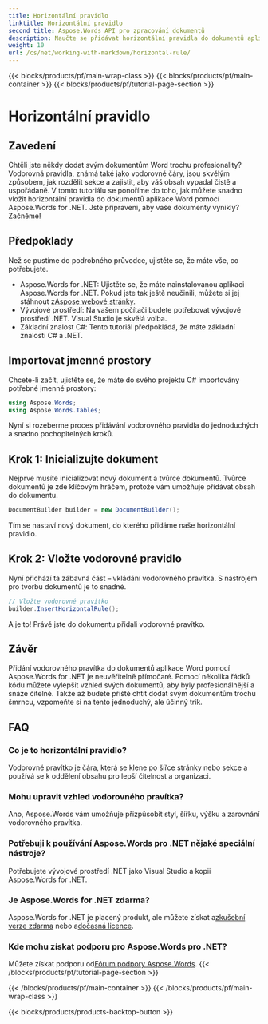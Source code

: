 ```yaml
---
title: Horizontální pravidlo
linktitle: Horizontální pravidlo
second_title: Aspose.Words API pro zpracování dokumentů
description: Naučte se přidávat horizontální pravidla do dokumentů aplikace Word pomocí Aspose.Words for .NET. Chcete-li vylepšit rozvržení dokumentu, postupujte podle tohoto podrobného průvodce krok za krokem.
weight: 10
url: /cs/net/working-with-markdown/horizontal-rule/
---
```


{{< blocks/products/pf/main-wrap-class >}}
{{< blocks/products/pf/main-container >}}
{{< blocks/products/pf/tutorial-page-section >}}

# Horizontální pravidlo

## Zavedení

Chtěli jste někdy dodat svým dokumentům Word trochu profesionality? Vodorovná pravidla, známá také jako vodorovné čáry, jsou skvělým způsobem, jak rozdělit sekce a zajistit, aby váš obsah vypadal čistě a uspořádaně. V tomto tutoriálu se ponoříme do toho, jak můžete snadno vložit horizontální pravidla do dokumentů aplikace Word pomocí Aspose.Words for .NET. Jste připraveni, aby vaše dokumenty vynikly? Začněme!

## Předpoklady

Než se pustíme do podrobného průvodce, ujistěte se, že máte vše, co potřebujete.

-  Aspose.Words for .NET: Ujistěte se, že máte nainstalovanou aplikaci Aspose.Words for .NET. Pokud jste tak ještě neučinili, můžete si jej stáhnout z[Aspose webové stránky](https://releases.aspose.com/words/net/).
- Vývojové prostředí: Na vašem počítači budete potřebovat vývojové prostředí .NET. Visual Studio je skvělá volba.
- Základní znalost C#: Tento tutoriál předpokládá, že máte základní znalosti C# a .NET.

## Importovat jmenné prostory

Chcete-li začít, ujistěte se, že máte do svého projektu C# importovány potřebné jmenné prostory:

```csharp
using Aspose.Words;
using Aspose.Words.Tables;
```

Nyní si rozeberme proces přidávání vodorovného pravidla do jednoduchých a snadno pochopitelných kroků.

## Krok 1: Inicializujte dokument

Nejprve musíte inicializovat nový dokument a tvůrce dokumentů. Tvůrce dokumentů je zde klíčovým hráčem, protože vám umožňuje přidávat obsah do dokumentu.

```csharp
DocumentBuilder builder = new DocumentBuilder();
```

Tím se nastaví nový dokument, do kterého přidáme naše horizontální pravidlo.

## Krok 2: Vložte vodorovné pravidlo

Nyní přichází ta zábavná část – vkládání vodorovného pravítka. S nástrojem pro tvorbu dokumentů je to snadné.

```csharp
// Vložte vodorovné pravítko
builder.InsertHorizontalRule();
```

A je to! Právě jste do dokumentu přidali vodorovné pravítko.

## Závěr

Přidání vodorovného pravítka do dokumentů aplikace Word pomocí Aspose.Words for .NET je neuvěřitelně přímočaré. Pomocí několika řádků kódu můžete vylepšit vzhled svých dokumentů, aby byly profesionálnější a snáze čitelné. Takže až budete příště chtít dodat svým dokumentům trochu šmrncu, vzpomeňte si na tento jednoduchý, ale účinný trik.

## FAQ

### Co je to horizontální pravidlo?
Vodorovné pravítko je čára, která se klene po šířce stránky nebo sekce a používá se k oddělení obsahu pro lepší čitelnost a organizaci.

### Mohu upravit vzhled vodorovného pravítka?
Ano, Aspose.Words vám umožňuje přizpůsobit styl, šířku, výšku a zarovnání vodorovného pravítka.

### Potřebuji k používání Aspose.Words pro .NET nějaké speciální nástroje?
Potřebujete vývojové prostředí .NET jako Visual Studio a kopii Aspose.Words for .NET.

### Je Aspose.Words for .NET zdarma?
 Aspose.Words for .NET je placený produkt, ale můžete získat a[zkušební verze zdarma](https://releases.aspose.com/) nebo a[dočasná licence](https://purchase.aspose.com/temporary-license/).

### Kde mohu získat podporu pro Aspose.Words pro .NET?
 Můžete získat podporu od[Fórum podpory Aspose.Words](https://forum.aspose.com/c/words/8).
{{< /blocks/products/pf/tutorial-page-section >}}

{{< /blocks/products/pf/main-container >}}
{{< /blocks/products/pf/main-wrap-class >}}

{{< blocks/products/products-backtop-button >}}
